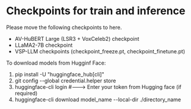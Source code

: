 # Checkpoints for train and inference
Please move the following checkpoints to here.
- AV-HuBERT Large (LSR3 + VoxCeleb2) checkpoint
- LLaMA2-7B checkpoint
- VSP-LLM checkpoints (checkpoint_freeze.pt, checkpoint_finetune.pt)



To download models from Hugginf Face:

1. pip install -U "huggingface_hub[cli]" 
2. git config --global credential.helper store 
3. huggingface-cli login  #---> Enter your token from Hugging face (if required)
4. huggingface-cli download model_name --local-dir ./directory_name